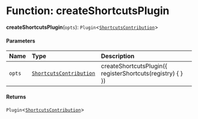 # Function: createShortcutsPlugin

**createShortcutsPlugin**(`opts`): `Plugin`<[`ShortcutsContribution`](/auto-docs/shortcuts-plugin/variables/ShortcutsContribution-1.md)>

#### Parameters

| Name | Type | Description |
| :------ | :------ | :------ |
| `opts` | [`ShortcutsContribution`](/auto-docs/shortcuts-plugin/variables/ShortcutsContribution-1.md) | createShortcutsPlugin({ registerShortcuts(registry) { } }) |

#### Returns

`Plugin`<[`ShortcutsContribution`](/auto-docs/shortcuts-plugin/variables/ShortcutsContribution-1.md)>

